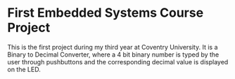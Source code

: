# First Embedded Systems Course Project

This is the first project during my third year at Coventry University. It is a Binary to Decimal Converter, where a 4 bit binary number is typed by the user through pushbuttons and the corresponding decimal value is displayed on the LED.
